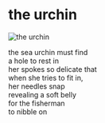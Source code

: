 # the urchin

![the urchin](images/the%20urchin.jpeg)

the sea urchin must find<br/>
a hole to rest in<br/>
her spokes so delicate that<br/>
when she tries to fit in,<br/>
her needles snap<br/>
revealing a soft belly<br/>
for the fisherman<br/>
to nibble on

